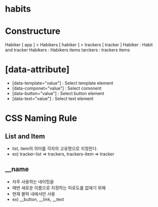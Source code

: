 # habits

# Constructure
Habiker [ app ]
    > Habikers [ habiker ]
        > trackers [ tracker ]
Habiker : Habit and tracker
Habikers : Habikers items
tarckers : trackers items


# [data-attribute]
- [data-template="value"] : Select template element
- [data-componet="value"] : Select comonent
- [data-button="value"] : Select button element 
- [data-text="value"] : Select text element 


# CSS Naming Rule
## List and Item
- list, item의 의미를 각자의 고유명으로 지정한다.
- ex) tracker-list => trackers, trackers-item => tracker
## __name
- 자주 사용하는 네이밍을
- 매번 새로운 이름으로 지정하는 피로도를 없애기 위해 
- 현재 블럭 내에서만 사용
- ex) __button, __link, __text




